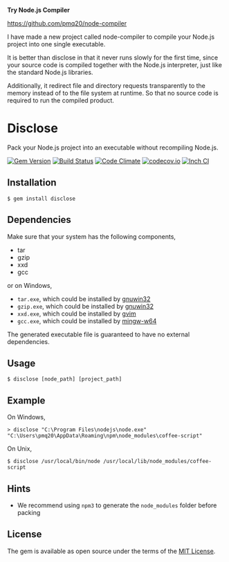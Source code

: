 __Try Node.js Compiler__

https://github.com/pmq20/node-compiler

I have made a new project called node-compiler to compile your Node.js project into one single executable.

It is better than disclose in that it never runs slowly for the first time, since your source code is compiled together with the Node.js interpreter, just like the standard Node.js libraries.

Additionally, it redirect file and directory requests transparently to the memory instead of to the file system at runtime. So that no source code is required to run the compiled product.

# Disclose

Pack your Node.js project into an executable without recompiling Node.js.

[![Gem Version](https://badge.fury.io/rb/disclose.svg)](https://badge.fury.io/rb/disclose)
[![Build Status](https://travis-ci.org/pmq20/disclose.svg)](https://travis-ci.org/pmq20/disclose)
[![Code Climate](https://codeclimate.com/github/pmq20/disclose/badges/gpa.svg)](https://codeclimate.com/github/pmq20/disclose)
[![codecov.io](https://codecov.io/github/pmq20/disclose/coverage.svg?branch=master)](https://codecov.io/github/pmq20/disclose?branch=master)
[![Inch CI](http://inch-ci.org/github/pmq20/disclose.svg?branch=master)](http://inch-ci.org/github/pmq20/disclose?branch=master)

## Installation

    $ gem install disclose

## Dependencies

Make sure that your system has the following components,

- tar
- gzip
- xxd
- gcc

or on Windows,

- `tar.exe`, which could be installed by [gnuwin32](http://gnuwin32.sourceforge.net)
- `gzip.exe`, which could be installed by [gnuwin32](http://gnuwin32.sourceforge.net)
- `xxd.exe`, which could be installed by [gvim](http://www.vim.org/download.php#pc)
- `gcc.exe`, which could be installed by [mingw-w64](https://sourceforge.net/projects/mingw-w64)

The generated executable file is guaranteed to have no external dependencies.

## Usage

    $ disclose [node_path] [project_path]

## Example

On Windows,

    > disclose "C:\Program Files\nodejs\node.exe" "C:\Users\pmq20\AppData\Roaming\npm\node_modules\coffee-script"

On Unix,

    $ disclose /usr/local/bin/node /usr/local/lib/node_modules/coffee-script

## Hints

* We recommend using `npm3` to generate the `node_modules` folder before packing

## License

The gem is available as open source under the terms of the [MIT License](http://opensource.org/licenses/MIT).
